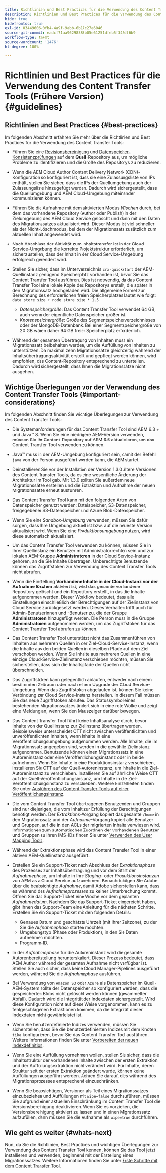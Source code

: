 ```yaml
---
title: Richtlinien und Best Practices für die Verwendung des Content Transfer Tools   (Frühere Version)
description: Richtlinien und Best Practices für die Verwendung des Content Transfer Tools
hide: true
hidefromtoc: true
exl-id: 03449606-0fb4-4a9f-9abb-6b17c27a6046
source-git-commit: eadcf71aa96298383b05e61251dfeb5f345df6b9
workflow-type: tm+mt
source-wordcount: '1476'
ht-degree: 100%

---
```


# Richtlinien und Best Practices für die Verwendung des Content Transfer Tools   (Frühere Version) {#guidelines}

## Richtlinien und Best Practices {#best-practices}

Im folgenden Abschnitt erfahren Sie mehr über die Richtlinien und Best Practices für die Verwendung des Content Transfer Tools:

* Führen Sie eine [Revisionsbereinigung](https://experienceleague.adobe.com/docs/experience-manager-65/deploying/deploying/revision-cleanup.html?lang=de) und [Datenspeicher-Konsistenzprüfungen](https://experienceleague.adobe.com/docs/experience-cloud-kcs/kbarticles/KA-16550.html?lang=de) auf dem **Quell**-Repository aus, um mögliche Probleme zu identifizieren und die Größe des Repositorys zu reduzieren.

* Wenn die AEM Cloud Author Content Delivery Network (CDN)-Konfiguration so konfiguriert ist, dass sie eine Zulassungsliste von IPs enthält, stellen Sie sicher, dass die IPs der Quellumgebung auch der Zulassungsliste hinzugefügt werden. Dadurch wird sichergestellt, dass die Quellumgebung und AEM Cloud-Umgebung miteinander kommunizieren können.

* Führen Sie die Aufnahme mit dem aktivierten Modus *Wischen* durch, bei dem das vorhandene Repository (Author oder Publish) in der Zielumgebung des AEM Cloud Service gelöscht und dann mit den Daten des Migrationssatzes aktualisiert wird. Dieser Modus ist viel schneller als der Nicht-Löschmodus, bei dem der Migrationssatz zusätzlich zum aktuellen Inhalt angewendet wird.

* Nach Abschluss der Aktivität zum Inhaltstransfer ist in der Cloud Service-Umgebung die korrekte Projektstruktur erforderlich, um sicherzustellen, dass der Inhalt in der Cloud Service-Umgebung erfolgreich gerendert wird.

* Stellen Sie sicher, dass im Unterverzeichnis `crx-quickstart` der AEM-Quellinstanz genügend Speicherplatz vorhanden ist, bevor Sie das Content Transfer Tool ausführen. Dies ist notwendig, da das Content Transfer Tool eine lokale Kopie des Repositorys erstellt, die später in den Migrationssatz hochgeladen wird.
Die allgemeine Formel zur Berechnung des erforderlichen freien Speicherplatzes lautet wie folgt:
   `data store size + node store size * 1.5`

   * *Datenspeichergröße*: Das Content Transfer Tool verwendet 64 GB, auch wenn der eigentliche Datenspeicher größer ist.
   * *Knotenspeichergröße*: Größe des Segmentspeicherverzeichnisses oder der MongoDB-Datenbank.
Bei einer Segmentspeichergröße von 20 GB wären daher 94 GB freier Speicherplatz erforderlich.

* Während der gesamten Übertragung von Inhalten muss ein Migrationssatz beibehalten werden, um die Auffüllung von Inhalten zu unterstützen. Da maximal zehn Migrationssätze gleichzeitig während der Inhaltsübertragungsaktivität erstellt und gepflegt werden können, wird empfohlen, das Content-Repository entsprechend zu unterteilen. Dadurch wird sichergestellt, dass Ihnen die Migrationssätze nicht ausgehen.

## Wichtige Überlegungen vor der Verwendung des Content Transfer Tools {#important-considerations}

Im folgenden Abschnitt finden Sie wichtige Überlegungen zur Verwendung des Content Transfer Tools:

* Die Systemanforderungen für das Content Transfer Tool sind AEM 6.3 + und Java™ 8. Wenn Sie eine niedrigere AEM-Version verwenden, müssen Sie Ihr Content-Repository auf AEM 6.5 aktualisieren, um das Content Transfer Tool verwenden zu können.

* Java™ muss in der AEM-Umgebung konfiguriert sein, damit der Befehl `java` von der Person ausgeführt werden kann, die AEM startet.

* Deinstallieren Sie vor der Installation der Version 1.3.0 ältere Versionen des Content Transfer Tools, da es eine wesentliche Änderung der Architektur im Tool gab. Mit 1.3.0 sollten Sie außerdem neue Migrationssätze erstellen und die Extraktion und Aufnahme der neuen Migrationssätze erneut ausführen.

* Das Content Transfer Tool kann mit den folgenden Arten von Datenspeicher genutzt werden: Dateispeicher, S3-Datenspeicher, freigegebener S3-Datenspeicher und Azure Blob-Datenspeicher.

* Wenn Sie eine *Sandbox-Umgebung* verwenden, müssen Sie dafür sorgen, dass Ihre Umgebung aktuell ist bzw. auf die neueste Version aktualisiert wird. Wenn Sie eine *Produktionsumgebung* nutzen, wird diese automatisch aktualisiert.

* Um das Content Transfer Tool verwenden zu können, müssen Sie in Ihrer Quellinstanz ein Benutzer mit Administratorrechten sein und zur lokalen AEM-Gruppe **Administratoren** in der Cloud Service-Instanz gehören, an die Sie Inhalte übertragen. Unberechtigte Benutzende können das Zugriffstoken zur Verwendung des Content Transfer Tools nicht abrufen.

* Wenn die Einstellung **Vorhandene Inhalte in der Cloud-Instanz vor der Aufnahme löschen** aktiviert ist, wird das gesamte vorhandene Repository gelöscht und ein Repository erstellt, in das die Inhalte aufgenommen werden. Dieser Workflow bedeutet, dass alle Einstellungen einschließlich der Berechtigungen auf der Zielinstanz von Cloud Service zurückgesetzt werden. Dieses Verhalten trifft auch für Admin-Benutzerinnen und -Benutzer zu, die der Gruppe **Administratoren** hinzugefügt werden. Die Person muss in die Gruppe **Administratoren** aufgenommen werden, um das Zugriffstoken für das Content Transfer Tool abrufen zu können.

* Das Content Transfer Tool unterstützt nicht das Zusammenführen von Inhalten aus mehreren Quellen in der Ziel-Cloud-Service-Instanz, wenn die Inhalte aus den beiden Quellen in dieselben Pfade auf dem Ziel verschoben werden. Wenn Sie Inhalte aus mehreren Quellen in eine einzige Cloud-Service-Zielinstanz verschieben möchten, müssen Sie sicherstellen, dass sich die Inhaltspfade der Quellen nicht überschneiden.

* Das Zugriffstoken kann gelegentlich ablaufen, entweder nach einem bestimmten Zeitraum oder nach einem Upgrade der Cloud Service-Umgebung. Wenn das Zugriffstoken abgelaufen ist, können Sie keine Verbindung zur Cloud Service-Instanz herstellen. In diesem Fall müssen Sie das neue Zugriffstoken abrufen. Das Statussymbol eines bestehenden Migrationssatzes ändert sich in eine rote Wolke und zeigt eine Meldung an, wenn Sie den Mauszeiger darüber bewegen.

* Das Content Transfer Tool führt keine Inhaltsanalyse durch, bevor Inhalte von der Quellinstanz zur Zielinstanz übertragen werden. Beispielsweise unterscheidet CTT nicht zwischen veröffentlichten und unveröffentlichten Inhalten, wenn Inhalte in eine Veröffentlichungsumgebung aufgenommen werden. Alle Inhalte, die im Migrationssatz angegeben sind, werden in die gewählte Zielinstanz aufgenommen. Benutzende können einen Migrationssatz in eine Autoreninstanz oder eine Veröffentlichungsinstanz oder in beide aufnehmen. Wenn Sie Inhalte in eine Produktionsinstanz verschieben, installieren Sie CTT auf der Quell-Autoreninstanz, um Inhalte in die Ziel-Autoreninstanz zu verschieben. Installieren Sie auf ähnliche Weise CTT auf der Quell-Veröffentlichungsinstanz, um Inhalte in die Ziel-Veröffentlichungsinstanz zu verschieben. Weitere Einzelheiten finden Sie unter [Ausführen des Content Transfer Tools auf einer Veröffentlichungsinstanz](https://experienceleague.adobe.com/docs/experience-manager-cloud-service/content/migration-journey/cloud-migration/content-transfer-tool/getting-started-content-transfer-tool.html?lang=de#running-tool).

* Die vom Content Transfer Tool übertragenen Benutzenden und Gruppen sind nur diejenigen, die vom Inhalt zur Erfüllung der Berechtigungen benötigt werden. Der *Extraktions*-Vorgang kopiert das gesamte `/home` in den Migrationssatz und der *Aufnahme*-Vorgang kopiert alle Benutzer und Gruppen, auf die in den ACLs der migrierten Inhalte verwiesen wird. Informationen zum automatischen Zuordnen der vorhandenen Benutzer und Gruppen zu ihren IMS-IDs finden Sie unter [Verwenden des User Mapping Tools](https://experienceleague.adobe.com/docs/experience-manager-cloud-service/content/migration-journey/cloud-migration/content-transfer-tool/legacy-user-mapping-tool/using-user-mapping-tool-legacy.html?lang=de).

* Während der Extraktionsphase wird das Content Transfer Tool in einer aktiven AEM-Quellinstanz ausgeführt.

* Erstellen Sie ein Support-Ticket nach Abschluss der *Extraktionsphase* des Prozesses zur Inhaltsübertragung und vor dem Start der *Aufnahmephase*, um Inhalte in Ihre *Staging*- oder *Produktionsinstanzen* von AEM as a Cloud Service aufzunehmen. Benachrichtigen Sie Adobe über die beabsichtigte *Aufnahme*, damit Adobe sicherstellen kann, dass es während des *Aufnahmeprozesses* zu keiner Unterbrechung kommt. Öffnen Sie das Support-Ticket eine Woche vor dem geplanten *Aufnahmedatum*. Nachdem Sie das Support-Ticket eingereicht haben, gibt Ihnen das Support-Team eine Anleitung für die nächsten Schritte. Erstellen Sie ein Support-Ticket mit den folgenden Details:

   * Genaues Datum und geschätzte Uhrzeit (mit Ihrer Zeitzone), zu der Sie die *Aufnahmephase* starten möchten.
   * Umgebungstyp (Phase oder Produktion), in den Sie Daten aufnehmen möchten.
   * Programm-ID.

* In der *Aufnahmephase* für die Autoreninstanz wird die gesamte Autorenbereitstellung herunterskaliert. Dieser Prozess bedeutet, dass AEM Author während der gesamten Aufnahme nicht verfügbar ist. Stellen Sie auch sicher, dass keine Cloud Manager-Pipelines ausgeführt werden, während Sie die *Aufnahmephase* ausführen.

* Bei Verwendung von `Amazon S3` oder `Azure` als Datenspeicher im Quell-AEM-System sollte der Datenspeicher so konfiguriert werden, dass die gespeicherten Blobs nicht gelöscht werden können (gesammelter Abfall). Dadurch wird die Integrität der Indexdaten sichergestellt. Wird diese Konfiguration nicht auf diese Weise vorgenommen, kann es zu fehlgeschlagenen Extraktionen kommen, da die Integrität dieser Indexdaten nicht gewährleistet ist.

* Wenn Sie benutzerdefinierte Indizes verwenden, müssen Sie sicherstellen, dass Sie die benutzerdefinierten Indizes mit dem Knoten `tika` konfigurieren, bevor Sie das Content Transfer Tool ausführen. Weitere Informationen finden Sie unter [Vorbereiten der neuen Indexdefinition](https://experienceleague.adobe.com/docs/experience-manager-cloud-service/content/operations/indexing.html?lang=de#preparing-the-new-index-definition).

* Wenn Sie eine Auffüllung vornehmen wollen, stellen Sie sicher, dass die Inhaltsstruktur der vorhandenen Inhalte zwischen der ersten Extraktion und der Auffüllungsextraktion nicht verändert wird. Für Inhalte, deren Struktur seit der ersten Extraktion geändert wurde, können keine Auffüllungen ausgeführt werden. Achten Sie darauf, dies während des Migrationsprozesses entsprechend einzuschränken.

* Wenn Sie beabsichtigen, Versionen als Teil eines Migrationssatzes einzubeziehen und Auffüllungen mit `wipe=false` durchzuführen, müssen Sie aufgrund einer aktuellen Einschränkung im Content Transfer Tool die Versionsbereinigung deaktivieren. Wenn Sie es vorziehen, die Versionsbereinigung aktiviert zu lassen und in einen Migrationssatz aufzufüllen, dann müssen Sie die Aufnahme als `wipe=true` durchführen.

## Wie geht es weiter {#whats-next}

Nun, da Sie die Richtlinien, Best Practices und wichtigen Überlegungen zur Verwendung des Content Transfer Tool kennen, können Sie das Tool jetzt installieren und verwenden, beginnend mit der Erstellung eines Migrationssatzes. Weitere Informationen finden Sie unter [Erste Schritte mit dem Content Transfer Tool](https://experienceleague.adobe.com/docs/experience-manager-cloud-service/content/migration-journey/cloud-migration/content-transfer-tool/getting-started-content-transfer-tool.html?lang=de).
